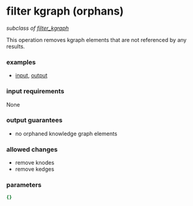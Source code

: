 # filter kgraph (orphans)

_subclass of [filter_kgraph](./filter_kgraph.md)_

This operation removes kgraph elements that are not referenced by any results.

### examples

- [input](../examples/fill_and_filter/messages/03_filtered_results_top_n.json), [output](../examples/fill_and_filter/messages/04_filtered_kgraph_orphans.json)

### input requirements

None

### output guarantees

- no orphaned knowledge graph elements

### allowed changes

- remove knodes
- remove kedges

### parameters

```yaml
{}
```
